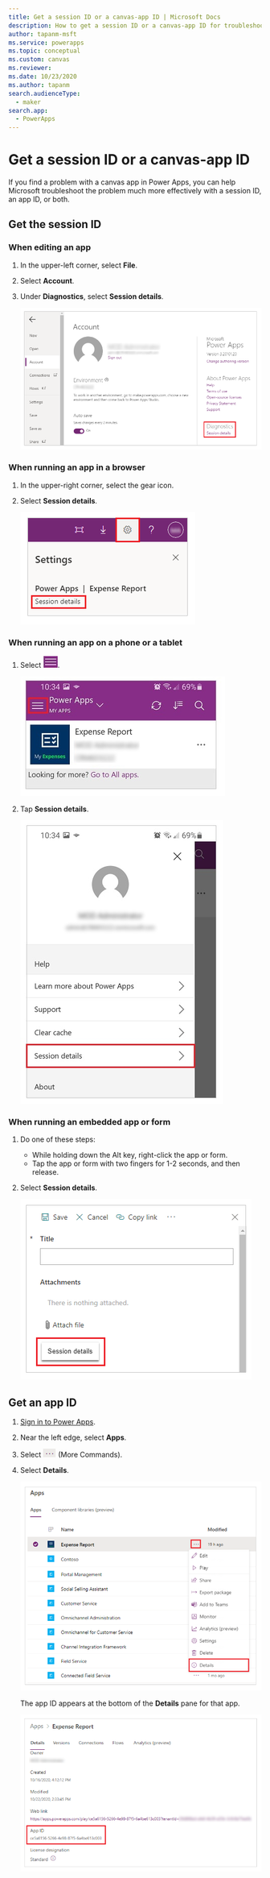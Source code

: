 ```yaml
---
title: Get a session ID or a canvas-app ID | Microsoft Docs
description: How to get a session ID or a canvas-app ID for troubleshooting in Power Apps
author: tapanm-msft
ms.service: powerapps
ms.topic: conceptual
ms.custom: canvas
ms.reviewer: 
ms.date: 10/23/2020
ms.author: tapanm
search.audienceType: 
  - maker
search.app: 
  - PowerApps
---
```

# Get a session ID or a canvas-app ID

If you find a problem with a canvas app in Power Apps, you can help Microsoft troubleshoot the problem much more effectively with a session ID, an app ID, or both.

## Get the session ID

### When editing an app

1. In the upper-left corner, select **File**.

1. Select **Account**.

1. Under **Diagnostics**, select **Session details**.

    ![Get a session ID from Power Apps Studio](media/get-sessionid/studio.png "Get a session ID from Power Apps Studio")

### When running an app in a browser

1. In the upper-right corner, select the gear icon.

1. Select **Session details**.

    ![Get a session ID from a browser](media/get-sessionid/browser.png "Get a session ID from a browser")

### When running an app on a phone or a tablet

1. Select ![App settings from top-left](media/get-sessionid/mobile-icon.png "App settings from top-left").

    ![App settings from top-left - on mobile screen](media/get-sessionid/mobile-2.png "App settings from top-left - on mobile screen")

1. Tap **Session details**.

    ![Get a session ID from a browser](media/get-sessionid/mobile.png "Get a session ID from a browser")

### When running an embedded app or form

1. Do one of these steps:

    - While holding down the Alt key, right-click the app or form.
    - Tap the app or form with two fingers for 1-2 seconds, and then release.

1. Select **Session details**.

    ![Get a session ID from an embedded app](media/get-sessionid/embedded.png "Get a session ID from an embedded app")

## Get an app ID

1. [Sign in to Power Apps](https://powerapps.microsoft.com).

1. Near the left edge, select **Apps**.

1. Select ![Ellipsis - More Commands option](media/get-sessionid/ellipsis.png "Ellipsis - More Commands option") (More Commands).

1. Select **Details**.

    ![Go to app details](./media/get-sessionid/details.png "Go to app details")

    The app ID appears at the bottom of the **Details** pane for that app.

    ![Copy app ID from details](./media/get-sessionid/app-id.png "Copy app ID from details")

